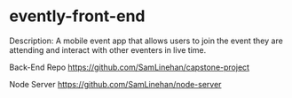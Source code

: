 # evently-front-end

Description: A mobile event app that allows users to join the event they are attending and interact with other eventers in live time.

Back-End Repo
https://github.com/SamLinehan/capstone-project

Node Server
https://github.com/SamLinehan/node-server
